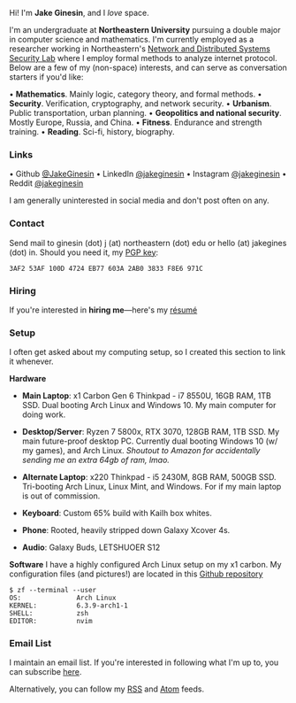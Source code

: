 Hi! I'm **Jake Ginesin**, and I *love* space.

I'm an undergraduate at **Northeastern University** pursuing a double major in computer science and mathematics. I'm currently employed as a researcher working in Northeastern's [Network and Distributed Systems Security Lab](https://nds2.ccs.neu.edu/) where I employ formal methods to analyze internet protocol. Below are a few of my (non-space) interests, and can serve as conversation starters if you'd like: 

• **Mathematics**. Mainly logic, category theory, and formal methods.
• **Security**. Verification, cryptography, and network security. 
• **Urbanism**. Public transportation, urban planning.
• **Geopolitics and national security**. Mostly Europe, Russia, and China.
• **Fitness**. Endurance and strength training. 
• **Reading**. Sci-fi, history, biography.

### Links
• Github [@JakeGinesin](https://github.com/JakeGinesin)
• LinkedIn [@jakeginesin](https://www.linkedin.com/in/jakeginesin/)
• Instagram [@jakeginesin](https://www.instagram.com/jakeginesin/)
• Reddit [@jakeginesin](https://www.reddit.com/user/jakeginesin)

I am generally uninterested in social media and don't post often on any. 

### Contact
Send mail to ginesin (dot) j (at) northeastern (dot) edu or hello (at) jakegines (dot) in. Should you need it, my [PGP key](/pgp):
```
3AF2 53AF 100D 4724 EB77 603A 2AB0 3833 F8E6 971C
```

### Hiring
If you're interested in **hiring me**—here's my [résumé](/assets/cv-sept23.pdf)

### Setup
I often get asked about my computing setup, so I created this section to link it whenever. 

**Hardware**
- **Main Laptop**: x1 Carbon Gen 6 Thinkpad - i7 8550U, 16GB RAM, 1TB SSD. Dual booting Arch Linux and Windows 10. My main computer for doing work. 

- **Desktop/Server**: Ryzen 7 5800x, RTX 3070, 128GB RAM, 1TB SSD. My main future-proof desktop PC. Currently dual booting Windows 10 (w/ my games), and Arch Linux. *Shoutout to Amazon for accidentally sending me an extra 64gb of ram, lmao.* 

- **Alternate Laptop**: x220 Thinkpad - i5 2430M, 8GB RAM, 500GB SSD. Tri-booting Arch Linux, Linux Mint, and Windows. For if my main laptop is out of commission. 

- **Keyboard**: Custom 65% build with Kailh box whites.

- **Phone**: Rooted, heavily stripped down Galaxy Xcover 4s.

- **Audio**: Galaxy Buds, LETSHUOER S12

**Software** 
I have a highly configured Arch Linux setup on my x1 carbon. My configuration files (and pictures!) are located in this [Github repository](https://github.com/jakeginesin/dotfiles)
```
$ zf --terminal --user
OS:              Arch Linux
KERNEL:          6.3.9-arch1-1
SHELL:           zsh
EDITOR:          nvim
```

### Email List
I maintain an email list. If you're interested in following what I'm up to, you can subscribe [here](/email-list). 

Alternatively, you can follow my [RSS](/rss) and [Atom](/atom) feeds. 
